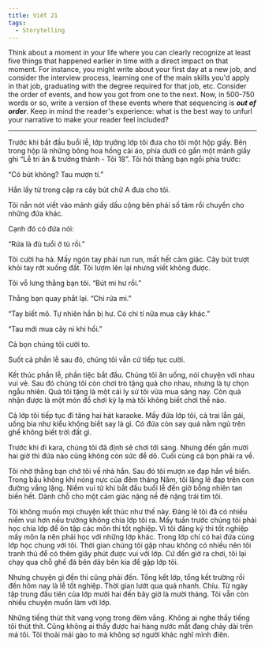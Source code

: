```yaml
---
title: Viết 21
tags:
  - Storytelling
---
```


Think about a moment in your life where you can clearly recognize at least five things that happened earlier in time with a direct impact on that moment. For instance, you might write about your first day at a new job, and consider the interview process, learning one of the main skills you'd apply in that job, graduating with the degree required for that job, etc. Consider the order of events, and how you got from one to the next. Now, in 500-750 words or so, write a version of these events where that sequencing is **_out of order_**. Keep in mind the reader's experience: what is the best way to unfurl your narrative to make your reader feel included?

---

Trước khi bắt đầu buổi lễ, lớp trưởng lớp tôi đưa cho tôi một hộp giấy. Bên trong hộp là những bông hoa hồng cài áo, phía dưới có gắn một mảnh giấy ghi “Lễ tri ân & trưởng thành - Tôi 18”. Tôi hỏi thằng bạn ngồi phía trước:

“Có bút không? Tau mượn tí.”

Hắn lấy từ trong cặp ra cây bút chữ A đưa cho tôi.

Tôi nắn nót viết vào mảnh giấy dấu cộng bên phải số tám rồi chuyền cho những đứa khác.

Cạnh đó có đứa nói:

“Rứa là đủ tuổi ở tù rồi.”

Tôi cười ha hả. Mấy ngón tay phải run run, mất hết cảm giác. Cây bút trượt khỏi tay rớt xuống đất. Tôi lượm lên lại nhưng viết không được.

Tôi vỗ lưng thằng bạn tôi. “Bút mi hư rồi.”

Thằng bạn quay phắt lại. “Chi rứa mi.”

“Tay biết mô. Tự nhiên hắn bị hư. Có chi tí nữa mua cây khác.”

“Tau mới mua cây ni khi hồi.”

Cả bọn chúng tôi cười to.

Suốt cả phần lễ sau đó, chúng tôi vẫn cứ tiếp tục cười.

Kết thúc phần lễ, phần tiệc bắt đầu. Chúng tôi ăn uống, nói chuyện với nhau vui vẻ. Sau đó chúng tôi còn chơi trò tặng quà cho nhau, nhưng là tự chọn ngẫu nhiên. Quà tôi tặng là một cái ly sứ tôi vừa mua sáng nay. Còn quà nhận được là một món đồ chơi kỳ lạ mà tôi không biết chơi thế nào.

Cả lớp tôi tiếp tục đi tăng hai hát karaoke. Mấy đứa lớp tôi, cả trai lẫn gái, uống bia như kiểu không biết say là gì. Có đứa còn say quá nằm ngủ trên ghế không biết trời đất gì.

Trước khi đi kara, chúng tôi đã định sẽ chơi tới sáng. Nhưng đến gần mười hai giờ thì đứa nào cũng không còn sức để dô. Cuối cùng cả bọn phải ra về.

Tôi nhờ thằng bạn chở tôi về nhà hắn. Sau đó tôi mượn xe đạp hắn về biển. Trong bầu không khí nóng nực của đêm tháng Năm, tôi lặng lẽ đạp trên con đường vắng lặng. Niềm vui từ khi bắt đầu buổi lễ đến giờ bỗng nhiên tan biến hết. Dành chỗ cho một cảm giác nặng nề đè nặng trái tim tôi.

Tôi không muốn mọi chuyện kết thúc như thế này. Đáng lẽ tôi đã có nhiều niềm vui hơn nếu trường không chia lớp tôi ra. Mấy tuần trước chúng tôi phải học chia lớp để ôn tập các môn thi tốt nghiệp. Vì tôi đăng ký thi tốt nghiệp mấy môn lạ nên phải học với những lớp khác. Trong lớp chỉ có hai đứa cùng lớp học chung với tôi. Thời gian chúng tôi gặp nhau không có nhiều nên tôi tranh thủ để có thêm giây phút được vui với lớp. Cứ đến giờ ra chơi, tôi lại chạy qua chỗ ghế đá bên dãy bên kia để gặp lớp tôi.

Nhưng chuyện gì đến thi cũng phải đến. Tổng kết lớp, tổng kết trường rồi đến hôm nay là lễ tốt nghiệp. Thời gian lướt qua quá nhanh. Chíu. Từ ngày tập trung đầu tiên của lớp mười hai đến bây giờ là mười tháng. Tôi vẫn còn nhiều chuyện muốn làm với lớp.

Những tiếng thút thít vang vọng trong đêm vắng. Không ai nghe thấy tiếng tôi thút thít. Cũng không ai thấy được hai hàng nước mắt đang chảy dài trên má tôi. Tôi thoải mái gào to mà không sợ người khác nghĩ mình điên.
